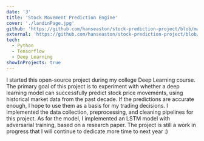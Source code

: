 ```yaml
---
date: '3'
title: 'Stock Movement Prediction Engine'
cover: './landinPage.jpg'
github: 'https://github.com/hanseaston/stock-prediction-project/blob/main/Stock_Prediction.pdf'
external: 'https://github.com/hanseaston/stock-prediction-project/blob/main/Stock_Prediction.pdf'
tech:
  - Python
  - Tensorflow
  - Deep Learning
showInProjects: true
---
```


I started this open-source project during my college Deep Learning course. The primary goal of this project is to experiment with whether a deep learning model can successfully predict stock price movements, using historical market data from the past decade. If the predictions are accurate enough, I hope to use them as a basis for my trading decisions. I implemented the data collection, preprocessing, and cleaning pipelines for this project. As for the model, I implemented an LSTM model with adversarial training, based on a research paper. The project is still a work in progress that I will continue to dedicate more time to next year :\)
